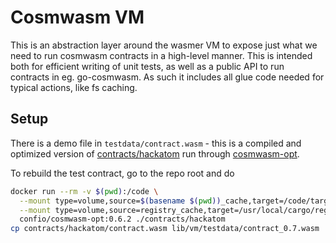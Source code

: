 # Cosmwasm VM

This is an abstraction layer around the wasmer VM to expose just what
we need to run cosmwasm contracts in a high-level manner.
This is intended both for efficient writing of unit tests, as well as a
public API to run contracts in eg. go-cosmwasm. As such it includes all
glue code needed for typical actions, like fs caching.

## Setup

There is a demo file in `testdata/contract.wasm` - this is a compiled and
optimized version of [contracts/hackatom](https://github.com/confio/cosmwasm/tree/master/contracts/hackatom)
run through [cosmwasm-opt](https://github.com/confio/cosmwasm-opt).

To rebuild the test contract, go to the repo root and do

```sh
docker run --rm -v $(pwd):/code \
  --mount type=volume,source=$(basename $(pwd))_cache,target=/code/target \
  --mount type=volume,source=registry_cache,target=/usr/local/cargo/registry \
  confio/cosmwasm-opt:0.6.2 ./contracts/hackatom
cp contracts/hackatom/contract.wasm lib/vm/testdata/contract_0.7.wasm
```
